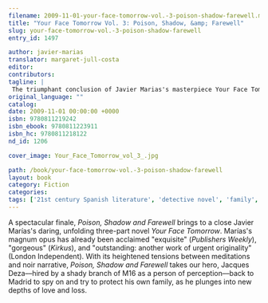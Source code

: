 ```yaml
---
filename: 2009-11-01-your-face-tomorrow-vol.-3-poison-shadow-farewell.md
title: "Your Face Tomorrow Vol. 3: Poison, Shadow, &amp; Farewell"
slug: your-face-tomorrow-vol.-3-poison-shadow-farewell
entry_id: 1497

author: javier-marias
translator: margaret-jull-costa
editor: 
contributors: 
tagline: |
 The triumphant conclusion of Javier Marias's masterpiece Your Face Tomorrow is at last available as a paperback.
original_language: ""
catalog: 
date: 2009-11-01 00:00:00 +0000 
isbn: 9780811219242
isbn_ebook: 9780811223911
isbn_hc: 9780811218122
nd_id: 1206

cover_image: Your_Face_Tomorrow_vol_3_.jpg

path: /book/your-face-tomorrow-vol.-3-poison-shadow-farewell
layout: book
category: Fiction
categories: 
tags: ['21st century Spanish literature', 'detective novel', 'family', 'loss', 'love', 'Spain', 'Spanish']
---
```

A spectacular finale, *Poison, Shadow and Farewell* brings to a close Javier Marías's daring, unfolding three-part novel *Your Face Tomorrow*. Marías's magnum opus has already been acclaimed "exquisite" (*Publishers Weekly*), "gorgeous" (*Kirkus*), and "outstanding: another work of urgent originality" (London Independent). With its heightened tensions between meditations and noir narrative, *Poison, Shadow and Farewell* takes our hero, Jacques Deza––hired by a shady branch of M16 as a person of perception––back to Madrid to spy on and try to protect his own family, as he plunges into new depths of love and loss.





